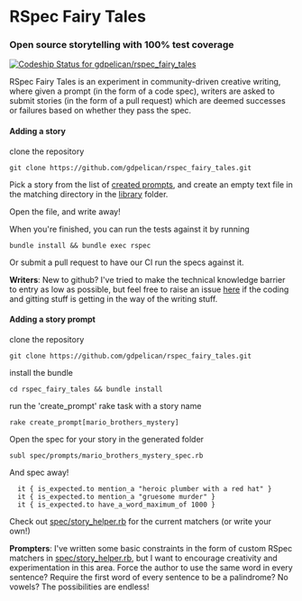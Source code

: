 # RSpec Fairy Tales
### Open source storytelling with 100% test coverage
[ ![Codeship Status for gdpelican/rspec_fairy_tales](https://codeship.com/projects/4248a0a0-caf0-0132-840e-4a3e524f24ba/status?branch=master)](https://codeship.com/projects/75620)

RSpec Fairy Tales is an experiment in community-driven creative writing, where given a prompt (in the form of a code spec), writers are asked to submit stories (in the form of a pull request) which are deemed successes or failures based on whether they pass the spec.

#### Adding a story

clone the repository
```
git clone https://github.com/gdpelican/rspec_fairy_tales.git
```

Pick a story from the list of [created prompts](./spec/prompts/), and create an empty text file in the matching directory in the [library](./library) folder.

Open the file, and write away!

When you're finished, you can run the tests against it by running

```
bundle install && bundle exec rspec
```

Or submit a pull request to have our CI run the specs against it.

**Writers**: New to github? I've tried to make the technical knowledge barrier to entry as low as possible, but feel free to raise an issue [here](http://www.github.com/gdpelican/rspec_fairy_tales/issues/new) if the coding and gitting stuff is getting in the way of the writing stuff.

#### Adding a story prompt
clone the repository
```
git clone https://github.com/gdpelican/rspec_fairy_tales.git
```
install the bundle
```
cd rspec_fairy_tales && bundle install
```

run the 'create_prompt' rake task with a story name
```
rake create_prompt[mario_brothers_mystery]
```

Open the spec for your story in the generated folder
```
subl spec/prompts/mario_brothers_mystery_spec.rb
```

And spec away!
```
  it { is_expected.to mention_a "heroic plumber with a red hat" }
  it { is_expected.to mention_a "gruesome murder" }
  it { is_expected.to have_a_word_maximum_of 1000 }
```

Check out [spec/story_helper.rb](spec/story_helper.rb) for the current matchers (or write your own!)

**Prompters**: I've written some basic constraints in the form of custom RSpec matchers in [spec/story_helper.rb](spec/story_helper.rb), but I want to encourage creativity and experimentation in this area. Force the author to use the same word in every sentence? Require the first word of every sentence to be a palindrome? No vowels? The possibilities are endless!
